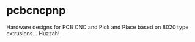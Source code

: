 pcbcncpnp
=========

Hardware designs for PCB CNC and Pick and Place based on 8020 type extrusions...
Huzzah!
